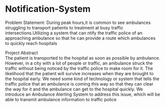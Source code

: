 # Notification-System

Problem Statement:
                During peak hours,it is common to see ambulances struggling to transport patients to treatment at busy traffic intersections.Utilizing a system that can ntify the traffic police of an approaching ambulance so that he can provide a route which ambulances to quickly reach hospitals
                
Project Abstract      
          The patient is transported to the hospital as soon as possible by ambulance. However, in a city with a lot of people or traffic, an ambulance struck the traffic without being noticed by the traffic police to make room for it. The likelihood that the patient will survive increases when they are brought to the hospital early. We need some kind of technology or system that tells the traffic police that an ambulance is coming this way so that they can clear the way for it and the ambulance can get to the hospital quickly. We introduce an Ambulance Alerting System to address this issue, which will be able to transmit ambulance information to traffic police
